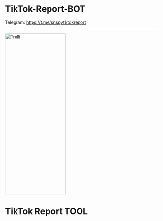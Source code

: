 # TikTok-Report-BOT

Telegram: https://t.me/snspytiktokreport
<hr>
<img src="https://i.ibb.co/v43HtQp/sntik.jpg" alt="Trulli" width="200" height="532">

# TikTok Report TOOL
